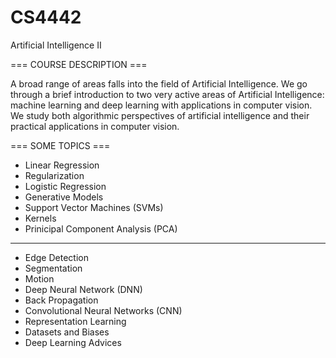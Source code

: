 # CS4442
Artificial Intelligence II

=== COURSE DESCRIPTION ===

A broad range of areas falls into the field of Artificial Intelligence. We go through
a brief introduction to two very active areas of Artificial Intelligence: machine learning 
and deep learning with applications in computer vision. We study both algorithmic perspectives
of artificial intelligence and their practical applications in computer vision.

=== SOME TOPICS ===

* Linear Regression
* Regularization
* Logistic Regression
* Generative Models
* Support Vector Machines (SVMs)
* Kernels
* Prinicipal Component Analysis (PCA)
-------------------------------------
* Edge Detection
* Segmentation
* Motion
* Deep Neural Network (DNN)
* Back Propagation
* Convolutional Neural Networks (CNN)
* Representation Learning
* Datasets and Biases
* Deep Learning Advices
